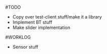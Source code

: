 #TODO
+ Copy over test-client stuff/make it a library
+ Implement BT stuff
+ Make slider implementation


#WORKLOG

+ Sensor stuff
